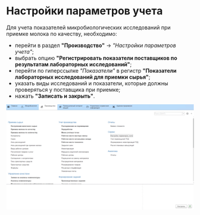 # Настройки параметров учета

Для учета показателей микробиологических исследований при приемке молока по качеству, необходимо:

- перейти в раздел **"Производство"** -> *"Настройки параметров учета"*;
- выбрать опцию **"Регистрировать показатели поставщиков по результатам лабораторных исследований"**;
- перейти по гиперссылке *"Показатели"* в регистр **"Показатели лабораторных исследований для приемки сырья"**;
- указать виды исследований и показатели, которые должны проверяться у поставщика при приемке;
- нажать **"Записать и закрыть"**.

![](Settings.assets/1.gif)